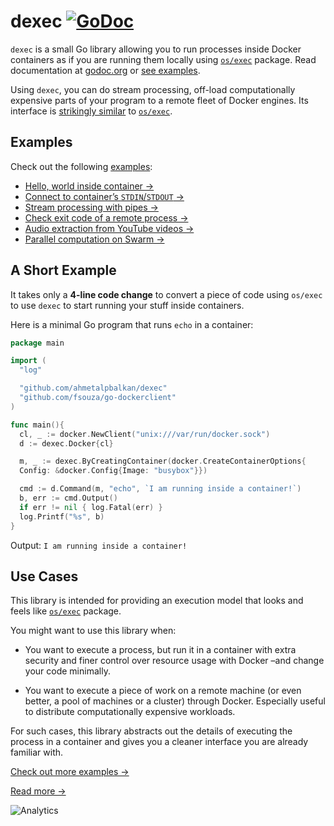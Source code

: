 # dexec [![GoDoc](https://godoc.org/github.com/ahmetalpbalkan/dexec?status.png)][godoc]

`dexec` is a small Go library allowing you to run processes inside
Docker containers as if you are running them locally using [`os/exec`][osexec] package.
Read documentation at [godoc.org][godoc] or [see examples](examples).

Using `dexec`, you can do stream processing, off-load computationally
expensive parts of your program to a remote fleet of Docker engines.
Its interface is [strikingly similar][godoc] to [`os/exec`][osexec].

[osexec]: https://godoc.org/os/exec
[godoc]: https://godoc.org/github.com/ahmetalpbalkan/dexec

## Examples

Check out the following [examples](examples):

- [Hello, world inside container →](examples/100-hello)
- [Connect to container’s `STDIN`/`STDOUT` →](examples/200-stdin-stdout)
- [Stream processing with pipes →](examples/300-pipes)
- [Check exit code of a remote process →](examples/400-exit-code)
- [Audio extraction from YouTube videos →](examples/500-video-processing)
- [Parallel computation on Swarm →](examples/600-parallel-compute)

## A Short Example

It takes only a **4-line code change** to convert a piece of code
using `os/exec` to use `dexec` to start running your stuff inside containers.

Here is a minimal Go program that runs `echo` in a container:

```go
package main

import (
  "log"

  "github.com/ahmetalpbalkan/dexec"
  "github.com/fsouza/go-dockerclient"
)

func main(){
  cl, _ := docker.NewClient("unix:///var/run/docker.sock")
  d := dexec.Docker{cl}

  m, _ := dexec.ByCreatingContainer(docker.CreateContainerOptions{
  Config: &docker.Config{Image: "busybox"}})

  cmd := d.Command(m, "echo", `I am running inside a container!`)
  b, err := cmd.Output()
  if err != nil { log.Fatal(err) }
  log.Printf("%s", b)
}
```

Output: `I am running inside a container!`

## Use Cases

This library is intended for providing an execution model that looks and feels
like [`os/exec`][osexec] package.

You might want to use this library when:

- You want to execute a process, but run it in a container with extra security
  and finer control over resource usage with Docker –and change your code
  minimally.

- You want to execute a piece of work on a remote machine (or even better, a pool
  of machines or a cluster) through Docker. Especially useful to distribute
  computationally expensive workloads.

For such cases, this library abstracts out the details of executing the process
in a container and gives you a cleaner interface you are already familiar with.

[Check out more examples →](examples)

[Read more →](https://ahmetalpbalkan.com/blog/dexec/)

![Analytics](https://ga-beacon.appspot.com/UA-45321252-5/welcome-page)
